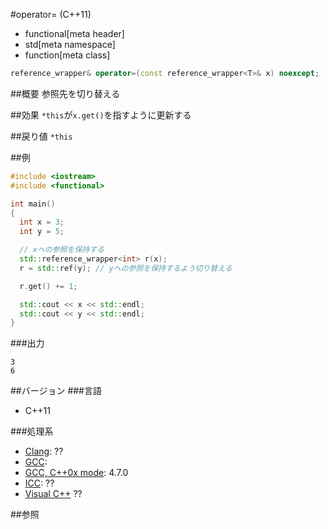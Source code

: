 #operator= (C++11)
* functional[meta header]
* std[meta namespace]
* function[meta class]

```cpp
reference_wrapper& operator=(const reference_wrapper<T>& x) noexcept;
```

##概要
参照先を切り替える

##効果
`*this`が`x.get()`を指すように更新する


##戻り値
`*this`


##例
```cpp
#include <iostream>
#include <functional>

int main()
{
  int x = 3;
  int y = 5;

  // xへの参照を保持する
  std::reference_wrapper<int> r(x);
  r = std::ref(y); // yへの参照を保持するよう切り替える

  r.get() += 1;

  std::cout << x << std::endl;
  std::cout << y << std::endl;
}
```

###出力
```
3
6
```

##バージョン
###言語
- C++11

###処理系
- [Clang](/implementation.md#clang): ??
- [GCC](/implementation.md#gcc): 
- [GCC, C++0x mode](/implementation.md#gcc): 4.7.0
- [ICC](/implementation.md#icc): ??
- [Visual C++](/implementation.md#visual_cpp) ??


##参照


